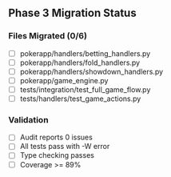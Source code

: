 ## Phase 3 Migration Status

### Files Migrated (0/6)
- [ ] pokerapp/handlers/betting_handlers.py
- [ ] pokerapp/handlers/fold_handlers.py  
- [ ] pokerapp/handlers/showdown_handlers.py
- [ ] pokerapp/game_engine.py
- [ ] tests/integration/test_full_game_flow.py
- [ ] tests/handlers/test_game_actions.py

### Validation
- [ ] Audit reports 0 issues
- [ ] All tests pass with -W error
- [ ] Type checking passes
- [ ] Coverage >= 89%
